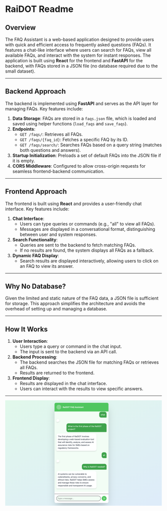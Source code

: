# RaiDOT Readme

## Overview

The FAQ Assistant is a web-based application designed to provide users with quick and efficient access to frequently asked questions (FAQs). It features a chat-like interface where users can search for FAQs, view all available FAQs, and interact with the system for instant responses. The application is built using **React** for the frontend and **FastAPI** for the backend, with FAQs stored in a JSON file (no database required due to the small dataset).

---

## Backend Approach

The backend is implemented using **FastAPI** and serves as the API layer for managing FAQs. Key features include:

1. **Data Storage**: FAQs are stored in a `faqs.json` file, which is loaded and saved using helper functions (`load_faqs` and `save_faqs`).
2. **Endpoints**:
   - `GET /faqs/`: Retrieves all FAQs.
   - `GET /faqs/{faq_id}`: Fetches a specific FAQ by its ID.
   - `GET /faqs/search/`: Searches FAQs based on a query string (matches both questions and answers).
3. **Startup Initialization**: Preloads a set of default FAQs into the JSON file if it is empty.
4. **CORS Middleware**: Configured to allow cross-origin requests for seamless frontend-backend communication.

---

## Frontend Approach

The frontend is built using **React** and provides a user-friendly chat interface. Key features include:

1. **Chat Interface**:
   - Users can type queries or commands (e.g., "all" to view all FAQs).
   - Messages are displayed in a conversational format, distinguishing between user and system responses.
2. **Search Functionality**:
   - Queries are sent to the backend to fetch matching FAQs.
   - If no results are found, the system displays all FAQs as a fallback.
3. **Dynamic FAQ Display**:
   - Search results are displayed interactively, allowing users to click on an FAQ to view its answer.

---

## Why No Database?

Given the limited and static nature of the FAQ data, a JSON file is sufficient for storage. This approach simplifies the architecture and avoids the overhead of setting up and managing a database.

---

## How It Works

1. **User Interaction**:
   - Users type a query or command in the chat input.
   - The input is sent to the backend via an API call.
2. **Backend Processing**:
   - The backend searches the JSON file for matching FAQs or retrieves all FAQs.
   - Results are returned to the frontend.
3. **Frontend Display**:
   - Results are displayed in the chat interface.
   - Users can interact with the results to view specific answers.

---

![FAQ Bot Screenshot](faq-bot.png)

